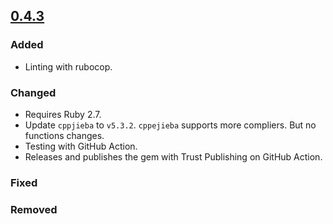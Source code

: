 ## [0.4.3](https://github.com/erickguan/cppjieba_rb/compare/v0.4.2...v0.4.4) ##

### Added

- Linting with rubocop.

### Changed

- Requires Ruby 2.7.
- Update `cppjieba` to `v5.3.2`. `cppejieba` supports more compliers. But no functions changes.
- Testing with GitHub Action.
- Releases and publishes the gem with Trust Publishing on GitHub Action.

### Fixed


### Removed
